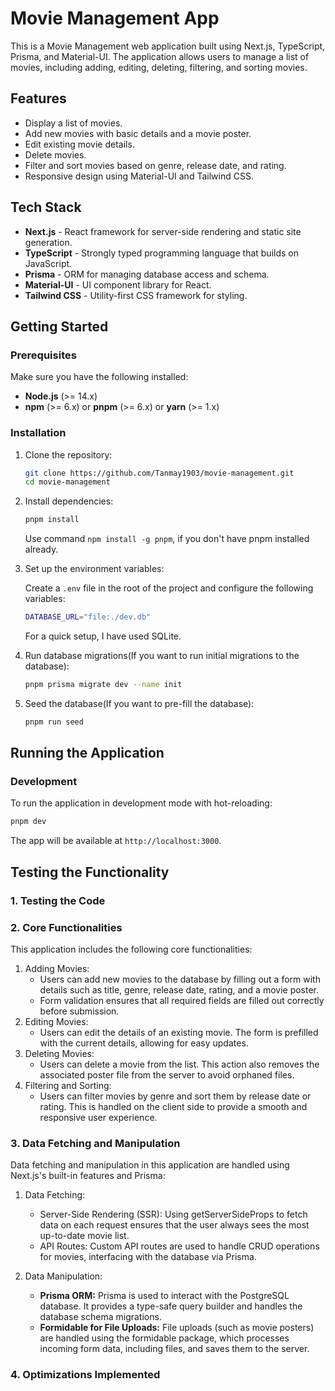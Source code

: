# Movie Management App

This is a Movie Management web application built using Next.js, TypeScript, Prisma, and Material-UI. The application allows users to manage a list of movies, including adding, editing, deleting, filtering, and sorting movies.

## Features

- Display a list of movies.
- Add new movies with basic details and a movie poster.
- Edit existing movie details.
- Delete movies.
- Filter and sort movies based on genre, release date, and rating.
- Responsive design using Material-UI and Tailwind CSS.

## Tech Stack

- **Next.js** - React framework for server-side rendering and static site generation.
- **TypeScript** - Strongly typed programming language that builds on JavaScript.
- **Prisma** - ORM for managing database access and schema.
- **Material-UI** - UI component library for React.
- **Tailwind CSS** - Utility-first CSS framework for styling.

## Getting Started

### Prerequisites

Make sure you have the following installed:

- **Node.js** (>= 14.x)
- **npm** (>= 6.x) or **pnpm** (>= 6.x) or **yarn** (>= 1.x)

### Installation

1. Clone the repository:

    ```bash
    git clone https://github.com/Tanmay1903/movie-management.git
    cd movie-management
    ```

2. Install dependencies:

    ```bash
    pnpm install
    ```
    
    Use command `npm install -g pnpm`, if you don't have pnpm installed already.

3. Set up the environment variables:

    Create a `.env` file in the root of the project and configure the following variables:

    ```bash
    DATABASE_URL="file:./dev.db"
    ```

    For a quick setup, I have used SQLite.

4. Run database migrations(If you want to run initial migrations to the database):

    ```bash
    pnpm prisma migrate dev --name init
    ```

5. Seed the database(If you want to pre-fill the database):

    ```bash
    pnpm run seed
    ```

## Running the Application

### Development

To run the application in development mode with hot-reloading:

```bash
pnpm dev
```
The app will be available at `http://localhost:3000`.

## Testing the Functionality

### 1. Testing the Code
### 2. Core Functionalities
This application includes the following core functionalities:

1. Adding Movies:
   - Users can add new movies to the database by filling out a form with details such as title, genre, release date, rating, and a movie poster.
   - Form validation ensures that all required fields are filled out correctly before submission.
2. Editing Movies:
   - Users can edit the details of an existing movie. The form is prefilled with the current details, allowing for easy updates.
3. Deleting Movies:
   - Users can delete a movie from the list. This action also removes the associated poster file from the server to avoid orphaned files.
4. Filtering and Sorting:
   - Users can filter movies by genre and sort them by release date or rating. This is handled on the client side to provide a smooth and responsive user experience.

### 3. Data Fetching and Manipulation
Data fetching and manipulation in this application are handled using Next.js's built-in features and Prisma:

1. Data Fetching:
   - Server-Side Rendering (SSR): Using getServerSideProps to fetch data on each request ensures that the user always sees the most up-to-date movie list.
   - API Routes: Custom API routes are used to handle CRUD operations for movies, interfacing with the database via Prisma.

2. Data Manipulation:
   - **Prisma ORM:** Prisma is used to interact with the PostgreSQL database. It provides a type-safe query builder and handles the database schema migrations.
   - **Formidable for File Uploads:** File uploads (such as movie posters) are handled using the formidable package, which processes incoming form data, including files, and saves them to the server.

### 4. Optimizations Implemented

